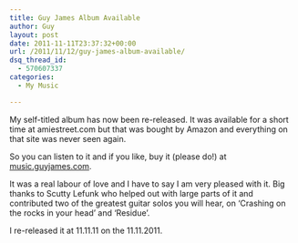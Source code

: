 ```yaml
---
title: Guy James Album Available
author: Guy
layout: post
date: 2011-11-11T23:37:32+00:00
url: /2011/11/12/guy-james-album-available/
dsq_thread_id:
  - 570607337
categories:
  - My Music

---
```

My self-titled album has now been re-released. It was available for a short time at amiestreet.com but that was bought by Amazon and everything on that site was never seen again.

So you can listen to it and if you like, buy it (please do!) at [music.guyjames.com][1].

It was a real labour of love and I have to say I am very pleased with it. Big thanks to Scutty Lefunk who helped out with large parts of it and contributed two of the greatest guitar solos you will hear, on &#8216;Crashing on the rocks in your head&#8217; and &#8216;Residue&#8217;.

I re-released it at 11.11.11 on the 11.11.2011.

 [1]: http://music.guyjames.com